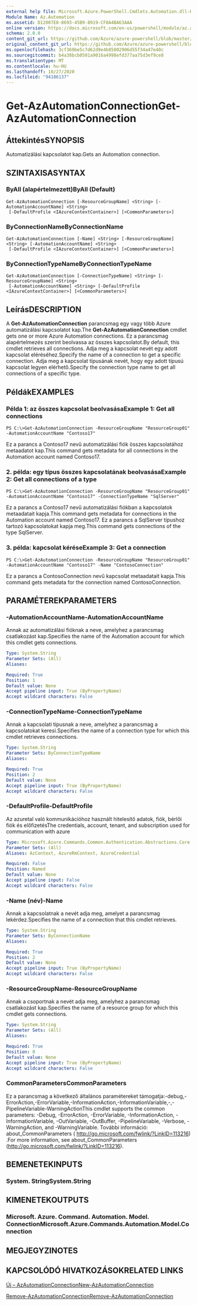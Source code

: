 ```yaml
---
external help file: Microsoft.Azure.PowerShell.Cmdlets.Automation.dll-Help.xml
Module Name: Az.Automation
ms.assetid: D12007E8-8693-45B9-8919-CF8A4BA63AAA
online version: https://docs.microsoft.com/en-us/powershell/module/az.automation/get-azautomationconnection
schema: 2.0.0
content_git_url: https://github.com/Azure/azure-powershell/blob/master/src/Automation/Automation/help/Get-AzAutomationConnection.md
original_content_git_url: https://github.com/Azure/azure-powershell/blob/master/src/Automation/Automation/help/Get-AzAutomationConnection.md
ms.openlocfilehash: 3cf369be5c7d62d9e4b85002906d55f34a47e40c
ms.sourcegitcommit: b4a38bcb0501a9016a4998efd377aa75d3ef9ce8
ms.translationtype: MT
ms.contentlocale: hu-HU
ms.lasthandoff: 10/27/2020
ms.locfileid: "94186137"
---
```

# <span data-ttu-id="f70a2-101">Get-AzAutomationConnection</span><span class="sxs-lookup"><span data-stu-id="f70a2-101">Get-AzAutomationConnection</span></span>

## <span data-ttu-id="f70a2-102">Áttekintés</span><span class="sxs-lookup"><span data-stu-id="f70a2-102">SYNOPSIS</span></span>
<span data-ttu-id="f70a2-103">Automatizálási kapcsolatot kap.</span><span class="sxs-lookup"><span data-stu-id="f70a2-103">Gets an Automation connection.</span></span>

## <span data-ttu-id="f70a2-104">SZINTAXISA</span><span class="sxs-lookup"><span data-stu-id="f70a2-104">SYNTAX</span></span>

### <span data-ttu-id="f70a2-105">ByAll (alapértelmezett)</span><span class="sxs-lookup"><span data-stu-id="f70a2-105">ByAll (Default)</span></span>
```
Get-AzAutomationConnection [-ResourceGroupName] <String> [-AutomationAccountName] <String>
 [-DefaultProfile <IAzureContextContainer>] [<CommonParameters>]
```

### <span data-ttu-id="f70a2-106">ByConnectionName</span><span class="sxs-lookup"><span data-stu-id="f70a2-106">ByConnectionName</span></span>
```
Get-AzAutomationConnection [-Name] <String> [-ResourceGroupName] <String> [-AutomationAccountName] <String>
 [-DefaultProfile <IAzureContextContainer>] [<CommonParameters>]
```

### <span data-ttu-id="f70a2-107">ByConnectionTypeName</span><span class="sxs-lookup"><span data-stu-id="f70a2-107">ByConnectionTypeName</span></span>
```
Get-AzAutomationConnection [-ConnectionTypeName] <String> [-ResourceGroupName] <String>
 [-AutomationAccountName] <String> [-DefaultProfile <IAzureContextContainer>] [<CommonParameters>]
```

## <span data-ttu-id="f70a2-108">Leírás</span><span class="sxs-lookup"><span data-stu-id="f70a2-108">DESCRIPTION</span></span>
<span data-ttu-id="f70a2-109">A **Get-AzAutomationConnection** parancsmag egy vagy több Azure automatizálási kapcsolatot kap.</span><span class="sxs-lookup"><span data-stu-id="f70a2-109">The **Get-AzAutomationConnection** cmdlet gets one or more Azure Automation connections.</span></span>
<span data-ttu-id="f70a2-110">Ez a parancsmag alapértelmezés szerint beolvassa az összes kapcsolatot.</span><span class="sxs-lookup"><span data-stu-id="f70a2-110">By default, this cmdlet retrieves all connections.</span></span>
<span data-ttu-id="f70a2-111">Adja meg a kapcsolat nevét egy adott kapcsolat eléréséhez.</span><span class="sxs-lookup"><span data-stu-id="f70a2-111">Specify the name of a connection to get a specific connection.</span></span>
<span data-ttu-id="f70a2-112">Adja meg a kapcsolat típusának nevét, hogy egy adott típusú kapcsolat legyen elérhető.</span><span class="sxs-lookup"><span data-stu-id="f70a2-112">Specify the connection type name to get all connections of a specific type.</span></span>

## <span data-ttu-id="f70a2-113">Példák</span><span class="sxs-lookup"><span data-stu-id="f70a2-113">EXAMPLES</span></span>

### <span data-ttu-id="f70a2-114">Példa 1: az összes kapcsolat beolvasása</span><span class="sxs-lookup"><span data-stu-id="f70a2-114">Example 1: Get all connections</span></span>
```
PS C:\>Get-AzAutomationConnection -ResourceGroupName "ResourceGroup01" -AutomationAccountName "Contoso17"
```

<span data-ttu-id="f70a2-115">Ez a parancs a Contoso17 nevű automatizálási fiók összes kapcsolatához metaadatot kap.</span><span class="sxs-lookup"><span data-stu-id="f70a2-115">This command gets metadata for all connections in the Automation account named Contoso17.</span></span>

### <span data-ttu-id="f70a2-116">2. példa: egy típus összes kapcsolatának beolvasása</span><span class="sxs-lookup"><span data-stu-id="f70a2-116">Example 2: Get all connections of a type</span></span>
```
PS C:\>Get-AzAutomationConnection -ResourceGroupName "ResourceGroup01" -AutomationAccountName "Contoso17" -ConnectionTypeName "SqlServer"
```

<span data-ttu-id="f70a2-117">Ez a parancs a Contoso17 nevű automatizálási fiókban a kapcsolatok metaadatait kapja.</span><span class="sxs-lookup"><span data-stu-id="f70a2-117">This command gets metadata for connections in the Automation account named Contoso17.</span></span>
<span data-ttu-id="f70a2-118">Ez a parancs a SqlServer típushoz tartozó kapcsolatokat kapja meg.</span><span class="sxs-lookup"><span data-stu-id="f70a2-118">This command gets connections of the type SqlServer.</span></span>

### <span data-ttu-id="f70a2-119">3. példa: kapcsolat kérése</span><span class="sxs-lookup"><span data-stu-id="f70a2-119">Example 3: Get a connection</span></span>
```
PS C:\>Get-AzAutomationConnection -ResourceGroupName "ResourceGroup01" -AutomationAccountName "Contoso17" -Name "ContosoConnection"
```

<span data-ttu-id="f70a2-120">Ez a parancs a ContosoConnection nevű kapcsolat metaadatait kapja.</span><span class="sxs-lookup"><span data-stu-id="f70a2-120">This command gets metadata for the connection named ContosoConnection.</span></span>

## <span data-ttu-id="f70a2-121">PARAMÉTEREK</span><span class="sxs-lookup"><span data-stu-id="f70a2-121">PARAMETERS</span></span>

### <span data-ttu-id="f70a2-122">-AutomationAccountName</span><span class="sxs-lookup"><span data-stu-id="f70a2-122">-AutomationAccountName</span></span>
<span data-ttu-id="f70a2-123">Annak az automatizálási fióknak a neve, amelyhez a parancsmag csatlakozást kap.</span><span class="sxs-lookup"><span data-stu-id="f70a2-123">Specifies the name of the Automation account for which this cmdlet gets connections.</span></span>

```yaml
Type: System.String
Parameter Sets: (All)
Aliases:

Required: True
Position: 1
Default value: None
Accept pipeline input: True (ByPropertyName)
Accept wildcard characters: False
```

### <span data-ttu-id="f70a2-124">-ConnectionTypeName</span><span class="sxs-lookup"><span data-stu-id="f70a2-124">-ConnectionTypeName</span></span>
<span data-ttu-id="f70a2-125">Annak a kapcsolati típusnak a neve, amelyhez a parancsmag a kapcsolatokat keresi.</span><span class="sxs-lookup"><span data-stu-id="f70a2-125">Specifies the name of a connection type for which this cmdlet retrieves connections.</span></span>

```yaml
Type: System.String
Parameter Sets: ByConnectionTypeName
Aliases:

Required: True
Position: 2
Default value: None
Accept pipeline input: True (ByPropertyName)
Accept wildcard characters: False
```

### <span data-ttu-id="f70a2-126">-DefaultProfile</span><span class="sxs-lookup"><span data-stu-id="f70a2-126">-DefaultProfile</span></span>
<span data-ttu-id="f70a2-127">Az azuretal való kommunikációhoz használt hitelesítő adatok, fiók, bérlői fiók és előfizetés</span><span class="sxs-lookup"><span data-stu-id="f70a2-127">The credentials, account, tenant, and subscription used for communication with azure</span></span>

```yaml
Type: Microsoft.Azure.Commands.Common.Authentication.Abstractions.Core.IAzureContextContainer
Parameter Sets: (All)
Aliases: AzContext, AzureRmContext, AzureCredential

Required: False
Position: Named
Default value: None
Accept pipeline input: False
Accept wildcard characters: False
```

### <span data-ttu-id="f70a2-128">-Name (név)</span><span class="sxs-lookup"><span data-stu-id="f70a2-128">-Name</span></span>
<span data-ttu-id="f70a2-129">Annak a kapcsolatnak a nevét adja meg, amelyet a parancsmag lekérdez.</span><span class="sxs-lookup"><span data-stu-id="f70a2-129">Specifies the name of a connection that this cmdlet retrieves.</span></span>

```yaml
Type: System.String
Parameter Sets: ByConnectionName
Aliases:

Required: True
Position: 2
Default value: None
Accept pipeline input: True (ByPropertyName)
Accept wildcard characters: False
```

### <span data-ttu-id="f70a2-130">-ResourceGroupName</span><span class="sxs-lookup"><span data-stu-id="f70a2-130">-ResourceGroupName</span></span>
<span data-ttu-id="f70a2-131">Annak a csoportnak a nevét adja meg, amelyhez a parancsmag csatlakozást kap.</span><span class="sxs-lookup"><span data-stu-id="f70a2-131">Specifies the name of a resource group for which this cmdlet gets connections.</span></span>

```yaml
Type: System.String
Parameter Sets: (All)
Aliases:

Required: True
Position: 0
Default value: None
Accept pipeline input: True (ByPropertyName)
Accept wildcard characters: False
```

### <span data-ttu-id="f70a2-132">CommonParameters</span><span class="sxs-lookup"><span data-stu-id="f70a2-132">CommonParameters</span></span>
<span data-ttu-id="f70a2-133">Ez a parancsmag a következő általános paramétereket támogatja:-debug,-ErrorAction,-ErrorVariable,-InformationAction,-InformationVariable,-,-PipelineVariable-WarningAction</span><span class="sxs-lookup"><span data-stu-id="f70a2-133">This cmdlet supports the common parameters: -Debug, -ErrorAction, -ErrorVariable, -InformationAction, -InformationVariable, -OutVariable, -OutBuffer, -PipelineVariable, -Verbose, -WarningAction, and -WarningVariable.</span></span> <span data-ttu-id="f70a2-134">További információ: about_CommonParameters ( http://go.microsoft.com/fwlink/?LinkID=113216) .</span><span class="sxs-lookup"><span data-stu-id="f70a2-134">For more information, see about_CommonParameters (http://go.microsoft.com/fwlink/?LinkID=113216).</span></span>

## <span data-ttu-id="f70a2-135">BEMENETEK</span><span class="sxs-lookup"><span data-stu-id="f70a2-135">INPUTS</span></span>

### <span data-ttu-id="f70a2-136">System. String</span><span class="sxs-lookup"><span data-stu-id="f70a2-136">System.String</span></span>

## <span data-ttu-id="f70a2-137">KIMENETEK</span><span class="sxs-lookup"><span data-stu-id="f70a2-137">OUTPUTS</span></span>

### <span data-ttu-id="f70a2-138">Microsoft. Azure. Command. Automation. Model. Connection</span><span class="sxs-lookup"><span data-stu-id="f70a2-138">Microsoft.Azure.Commands.Automation.Model.Connection</span></span>

## <span data-ttu-id="f70a2-139">MEGJEGYZI</span><span class="sxs-lookup"><span data-stu-id="f70a2-139">NOTES</span></span>

## <span data-ttu-id="f70a2-140">KAPCSOLÓDÓ HIVATKOZÁSOK</span><span class="sxs-lookup"><span data-stu-id="f70a2-140">RELATED LINKS</span></span>

[<span data-ttu-id="f70a2-141">Új – AzAutomationConnection</span><span class="sxs-lookup"><span data-stu-id="f70a2-141">New-AzAutomationConnection</span></span>](./New-AzAutomationConnection.md)

[<span data-ttu-id="f70a2-142">Remove-AzAutomationConnection</span><span class="sxs-lookup"><span data-stu-id="f70a2-142">Remove-AzAutomationConnection</span></span>](./Remove-AzAutomationConnection.md)



